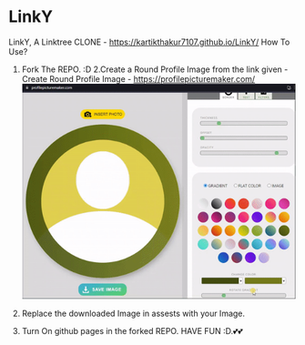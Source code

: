 # LinkY
LinkY, A Linktree CLONE - https://kartikthakur7107.github.io/LinkY/
How To Use?
1. Fork The REPO. :D
2.Create a Round Profile Image from the link given - Create Round Profile Image - https://profilepicturemaker.com/
![Tutorial To Create Round Image](/LinkY.gif)

3. Replace the downloaded Image in assests with your Image.
4. Turn On github pages in the forked REPO.
HAVE FUN :D.💕💕
